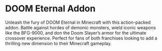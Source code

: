 # DOOM Eternal Addon
Unleash the fury of DOOM Eternal in Minecraft with this action-packed addon. Battle against hordes of demonic monsters, wield iconic weapons like the BFG-9000, and don the Doom Slayer’s armor for the ultimate crossover experience. Perfect for fans of both franchises looking to add a thrilling new dimension to their Minecraft gameplay.
